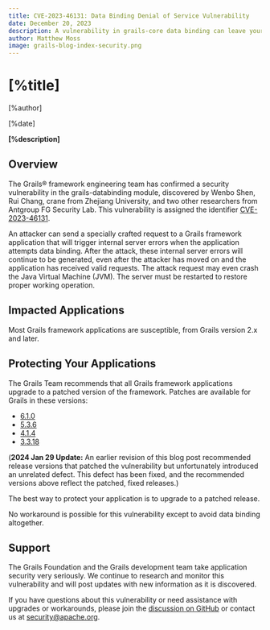 ```yaml
---
title: CVE-2023-46131: Data Binding Denial of Service Vulnerability
date: December 20, 2023
description: A vulnerability in grails-core data binding can leave your application open to a denial-of-service attack.
author: Matthew Moss
image: grails-blog-index-security.png
---
```


# [%title]

[%author]

[%date]

**[%description]**


## Overview

The Grails® framework engineering team has confirmed a security vulnerability in the grails-databinding module, discovered by Wenbo Shen, Rui Chang, crane from Zhejiang University, and two other researchers from Antgroup FG Security Lab. This vulnerability is assigned the identifier [CVE-2023-46131](https://cve.mitre.org/cgi-bin/cvename.cgi?name=CVE-2023-46131).

An attacker can send a specially crafted request to a Grails framework application that will trigger internal server errors when the application attempts data binding. After the attack, these internal server errors will continue to be generated, even after the attacker has moved on and the application has received valid requests. The attack request may even crash the Java Virtual Machine (JVM). The server must be restarted to restore proper working operation.

## Impacted Applications

Most Grails framework applications are susceptible, from Grails version 2.x and later.

## Protecting Your Applications

The Grails Team recommends that all Grails framework applications upgrade to a patched version of the framework. Patches are available for Grails in these versions:
  * [6.1.0](https://github.com/apache/grails-core/releases/tag/v6.1.0)
  * [5.3.6](https://github.com/apache/grails-core/releases/tag/v5.3.6)
  * [4.1.4](https://github.com/apache/grails-core/releases/tag/v4.1.4)
  * [3.3.18](https://github.com/apache/grails-core/releases/tag/v3.3.18)

(**2024 Jan 29 Update:** An earlier revision of this blog post recommended release versions that patched the vulnerability but unfortunately introduced an unrelated defect.
This defect has been fixed, and the recommended versions above reflect the patched, fixed releases.)

The best way to protect your application is to upgrade to a patched release.

No workaround is possible for this vulnerability except to avoid data binding altogether.

## Support

The Grails Foundation and the Grails development team take application security very seriously. We continue to research and monitor this vulnerability and will post updates with new information as it is discovered.

If you have questions about this vulnerability or need assistance with upgrades or workarounds, please join the [discussion on GitHub](https://github.com/apache/grails-core/issues/13302) or contact us at [security@apache.org](mailto:security@apache.org?subject=CVE-2023-46131).


